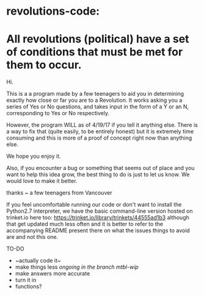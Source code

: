 # revolutions-code: 
# All revolutions (political) have a set of conditions that must be met for them to occur.

Hi.

This is a a program made by a few teenagers to aid you in determining exactly how close or far you are to a Revolution. It works asking you a series of Yes or No questions, and takes input in the form of a Y or an N, corresponding to Yes or No respectively.

However, the program WILL  as of 4/19/17 if you tell it anything else. There is a way to fix that (quite easily, to be entirely honest) but it is extremely time consuming and this is more of a proof of concept right now than anything else.

We hope you enjoy it.

Also, if you encounter a bug or something that seems out of place and you want to help this idea grow, the best thing to do is just to let us know. We would love to make it better.

thanks
~ a few teenagers from Vancouver

If you feel uncomfortable running our code or don't want to install the Python2.7 interpreter, we have the basic command-line version hosted on trinket.io here too: https://trinket.io/library/trinkets/44555ad1b3 although that get updated much less often and it is better to refer to the accompanying README present there on what the issues things to avoid are and not this one.

TO-DO
 - ~actually code it~
 - make things  less *ongoing in the branch mtbl-wip*
 - make answers more accurate 
 - turn it in
 - functions?
